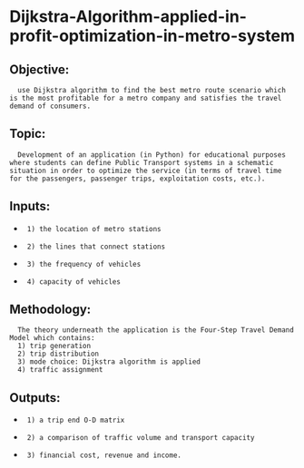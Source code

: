 # Dijkstra-Algorithm-applied-in-profit-optimization-in-metro-system
## Objective:
      use Dijkstra algorithm to find the best metro route scenario which is the most profitable for a metro company and satisfies the travel demand of consumers. 
      
## Topic:
      Development of an application (in Python) for educational purposes where students can define Public Transport systems in a schematic situation in order to optimize the service (in terms of travel time for the passengers, passenger trips, exploitation costs, etc.).

## Inputs:
*      1) the location of metro stations
*      2) the lines that connect stations
*      3) the frequency of vehicles
*      4) capacity of vehicles

      
      
## Methodology: 
      The theory underneath the application is the Four-Step Travel Demand Model which contains: 
      1) trip generation
      2) trip distribution
      3) mode choice: Dijkstra algorithm is applied
      4) traffic assignment
      
## Outputs:
*      1) a trip end O-D matrix
*      2) a comparison of traffic volume and transport capacity
*      3) financial cost, revenue and income.
